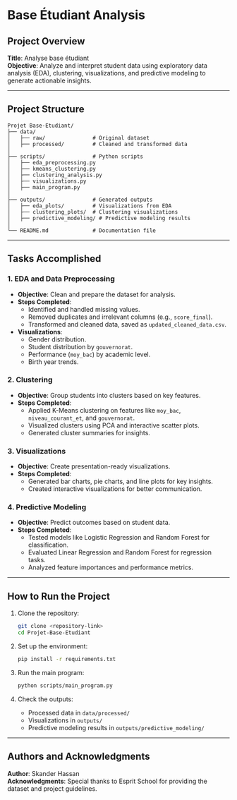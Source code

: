 # Base Étudiant Analysis

## **Project Overview**

**Title**: Analyse base étudiant  
**Objective**: Analyze and interpret student data using exploratory data analysis (EDA), clustering, visualizations, and predictive modeling to generate actionable insights.

---

## **Project Structure**

```
Projet Base-Etudiant/
├── data/
│   ├── raw/               # Original dataset
│   ├── processed/         # Cleaned and transformed data
│
├── scripts/               # Python scripts
│   ├── eda_preprocessing.py
│   ├── kmeans_clustering.py
│   ├── clustering_analysis.py
│   ├── visualizations.py
│   ├── main_program.py
│
├── outputs/               # Generated outputs
│   ├── eda_plots/         # Visualizations from EDA
│   ├── clustering_plots/  # Clustering visualizations
│   ├── predictive_modeling/ # Predictive modeling results
│
└── README.md              # Documentation file
```

---

## **Tasks Accomplished**

### **1. EDA and Data Preprocessing**

- **Objective**: Clean and prepare the dataset for analysis.
- **Steps Completed**:
  - Identified and handled missing values.
  - Removed duplicates and irrelevant columns (e.g., `score_final`).
  - Transformed and cleaned data, saved as `updated_cleaned_data.csv`.
- **Visualizations**:
  - Gender distribution.
  - Student distribution by `gouvernorat`.
  - Performance (`moy_bac`) by academic level.
  - Birth year trends.

### **2. Clustering**

- **Objective**: Group students into clusters based on key features.
- **Steps Completed**:
  - Applied K-Means clustering on features like `moy_bac`, `niveau_courant_et`, and `gouvernorat`.
  - Visualized clusters using PCA and interactive scatter plots.
  - Generated cluster summaries for insights.

### **3. Visualizations**

- **Objective**: Create presentation-ready visualizations.
- **Steps Completed**:
  - Generated bar charts, pie charts, and line plots for key insights.
  - Created interactive visualizations for better communication.

### **4. Predictive Modeling**

- **Objective**: Predict outcomes based on student data.
- **Steps Completed**:
  - Tested models like Logistic Regression and Random Forest for classification.
  - Evaluated Linear Regression and Random Forest for regression tasks.
  - Analyzed feature importances and performance metrics.

---

## **How to Run the Project**

1. Clone the repository:

   ```bash
   git clone <repository-link>
   cd Projet-Base-Etudiant
   ```

2. Set up the environment:

   ```bash
   pip install -r requirements.txt
   ```

3. Run the main program:

   ```bash
   python scripts/main_program.py
   ```

4. Check the outputs:

   - Processed data in `data/processed/`
   - Visualizations in `outputs/`
   - Predictive modeling results in `outputs/predictive_modeling/`

---

## **Authors and Acknowledgments**

**Author**: Skander Hassan  
**Acknowledgments**: Special thanks to Esprit School for providing the dataset and project guidelines.
